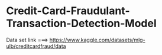 # Credit-Card-Fraudulant-Transaction-Detection-Model

Data set link ===> https://www.kaggle.com/datasets/mlg-ulb/creditcardfraud/data
